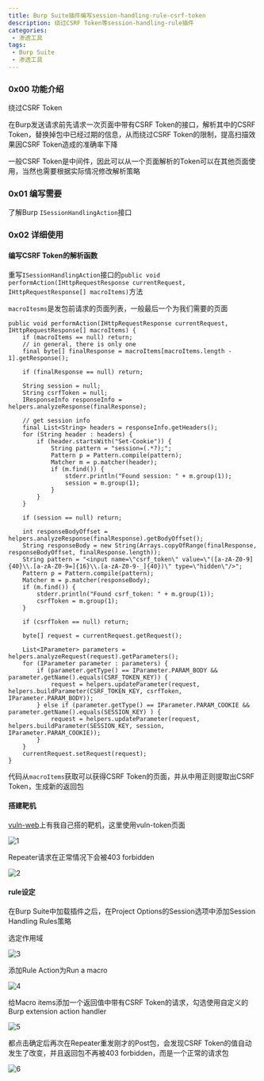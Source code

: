 ```yaml
---
title: Burp Suite插件编写session-handling-rule-csrf-token
description: 绕过CSRF Token等session-handling-rule插件
categories:
 - 渗透工具
tags:
 - Burp Suite
 - 渗透工具
---
```


### 0x00 功能介绍
绕过CSRF Token

在Burp发送请求前先请求一次页面中带有CSRF Token的接口，解析其中的CSRF Token，替换掉包中已经过期的信息，从而绕过CSRF Token的限制，提高扫描效果因CSRF Token造成的准确率下降

一般CSRF Token是中间件，因此可以从一个页面解析的Token可以在其他页面使用，当然也需要根据实际情况修改解析策略

### 0x01 编写需要
了解Burp `ISessionHandlingAction`接口

### 0x02 详细使用
#### 编写CSRF Token的解析函数
重写`ISessionHandlingAction`接口的`public void performAction(IHttpRequestResponse currentRequest, IHttpRequestResponse[] macroItems)`方法

`macroItesms`是发包前请求的页面列表，一般最后一个为我们需要的页面

```
public void performAction(IHttpRequestResponse currentRequest, IHttpRequestResponse[] macroItems) {
	if (macroItems == null) return;
	// in general, there is only one
	final byte[] finalResponse = macroItems[macroItems.length - 1].getResponse();

	if (finalResponse == null) return;

	String session = null;
	String csrfToken = null;
	IResponseInfo responseInfo = helpers.analyzeResponse(finalResponse);

	// get session info
	final List<String> headers = responseInfo.getHeaders();
	for (String header : headers) {
		if (header.startsWith("Set-Cookie")) {
			String pattern = "session=(.*?);";
			Pattern p = Pattern.compile(pattern);
			Matcher m = p.matcher(header);
			if (m.find()) {
				stderr.println("Found session: " + m.group(1));
				session = m.group(1);
			}
		}
	}

	if (session == null) return;

	int responseBodyOffset = helpers.analyzeResponse(finalResponse).getBodyOffset();
	String responseBody = new String(Arrays.copyOfRange(finalResponse, responseBodyOffset, finalResponse.length));
	String pattern = "<input name=\"csrf_token\" value=\"([a-zA-Z0-9]{40}\\.[a-zA-Z0-9=]{16}\\.[a-zA-Z0-9-_]{40})\" type=\"hidden\"/>";
	Pattern p = Pattern.compile(pattern);
	Matcher m = p.matcher(responseBody);
	if (m.find()) {
		stderr.println("Found csrf_token: " + m.group(1));
		csrfToken = m.group(1);
	}

	if (csrfToken == null) return;

	byte[] request = currentRequest.getRequest();

	List<IParameter> parameters = helpers.analyzeRequest(request).getParameters();
	for (IParameter parameter : parameters) {
		if (parameter.getType() == IParameter.PARAM_BODY && parameter.getName().equals(CSRF_TOKEN_KEY)) {
			request = helpers.updateParameter(request, helpers.buildParameter(CSRF_TOKEN_KEY, csrfToken, IParameter.PARAM_BODY));
		} else if (parameter.getType() == IParameter.PARAM_COOKIE && parameter.getName().equals(SESSION_KEY) ) {
			request = helpers.updateParameter(request, helpers.buildParameter(SESSION_KEY, session, IParameter.PARAM_COOKIE));
		}
	}
	currentRequest.setRequest(request);
}
```

代码从`macroItems`获取可以获得CSRF Token的页面，并从中用正则提取出CSRF Token，生成新的返回包

#### 搭建靶机
[vuln-web](https://github.com/milkfr/burp-extenders/tree/master/vuln-web)上有我自己搭的靶机，这里使用vuln-token页面

![1](https://milkfr.github.io/assets/images/posts/2018-05-21-burp-extender-session-handling-rule-csrf-token/1.png)

Repeater请求在正常情况下会被403 forbidden

![2](https://milkfr.github.io/assets/images/posts/2018-05-21-burp-extender-session-handling-rule-csrf-token/2.png)

#### rule设定
在Burp Suite中加载插件之后，在Project Options的Session选项中添加Session Handling Rules策略

选定作用域

![3](https://milkfr.github.io/assets/images/posts/2018-05-21-burp-extender-session-handling-rule-csrf-token/3.png)

添加Rule Action为Run a macro

![4](https://milkfr.github.io/assets/images/posts/2018-05-21-burp-extender-session-handling-rule-csrf-token/4.png)

给Macro items添加一个返回值中带有CSRF Token的请求，勾选使用自定义的Burp extension action handler

![5](https://milkfr.github.io/assets/images/posts/2018-05-21-burp-extender-session-handling-rule-csrf-token/5.png)

都点击确定后再次在Repeater重发刚才的Post包，会发现CSRF Token的值自动发生了改变，并且返回包不再被403 forbidden，而是一个正常的请求包

![6](https://milkfr.github.io/assets/images/posts/2018-05-21-burp-extender-session-handling-rule-csrf-token/6.png)